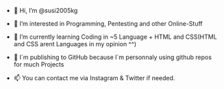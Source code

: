 - 👋 Hi, I’m @susi2005kg
- 👀 I’m interested in Programming, Pentesting and other Online-Stuff
- 🌱 I’m currently learning Coding in ~5 Language + HTML and CSS(HTML and CSS arent Languages in my opinion ^^)
- 🦄 I´m publishing to GitHub because I´m personnaly using github repos for much Projects

- 📫 You can contact me via Instagram & Twitter if needed. 


<!---
susi2005kg/susi2005kg is a ✨ special ✨ repository because its `README.md` (this file) appears on your GitHub profile.
You can click the Preview link to take a look at your changes.
--->
